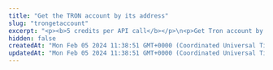 ```yaml
---
title: "Get the TRON account by its address"
slug: "trongetaccount"
excerpt: "<p><b>5 credits per API call</b></p>\n<p>Get Tron account by address.</p>"
hidden: false
createdAt: "Mon Feb 05 2024 11:38:51 GMT+0000 (Coordinated Universal Time)"
updatedAt: "Mon Feb 05 2024 11:38:51 GMT+0000 (Coordinated Universal Time)"
---
```


